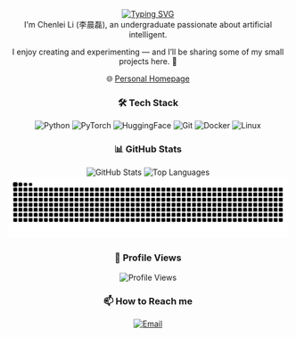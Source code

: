 <div align="center">
  <a href="https://git.io/typing-svg">
    <img src="https://readme-typing-svg.demolab.com?font=Times+New+Roman&weight=800&size=30&pause=1000&color=F7CB4C&background=1CFFF900&center=true&vCenter=true&width=435&lines=Welcome+to+ic1fy's+Github+%F0%9F%99%8B" alt="Typing SVG" />
  </a>
</div>

<div align="center">
I'm Chenlei Li (李晨磊), an undergraduate passionate about artificial intelligent.

I enjoy creating and experimenting — and I’ll be sharing some of my small projects here. 🔧

  🌐 [Personal Homepage](https://chenlei-li.github.io/)

  ### 🛠️ Tech Stack
  ![Python](https://img.shields.io/badge/Python-3776AB?style=for-the-badge&logo=python&logoColor=white)
  ![PyTorch](https://img.shields.io/badge/PyTorch-EE4C2C?style=for-the-badge&logo=pytorch&logoColor=white)
  ![HuggingFace](https://img.shields.io/badge/HuggingFace-FFCC00?style=for-the-badge&logo=huggingface&logoColor=black)
  ![Git](https://img.shields.io/badge/Git-F05032?style=for-the-badge&logo=git&logoColor=white)
  ![Docker](https://img.shields.io/badge/Docker-2496ED?style=for-the-badge&logo=docker&logoColor=white)
  ![Linux](https://img.shields.io/badge/Linux-FCC624?style=for-the-badge&logo=linux&logoColor=black)


  ### 📊 GitHub Stats
  <div align="center">
    <img height="160px" src="https://github-readme-stats.vercel.app/api?username=ic1fy&show_icons=true&theme=transparent" alt="GitHub Stats" />
    <img height="160px" src="https://github-readme-stats.vercel.app/api/top-langs/?username=ic1fy&layout=compact&theme=transparent" alt="Top Languages" />
  </div>

  <picture>
  <source srcset="https://raw.githubusercontent.com/ic1fy/ChenleiLi/output/github-contribution-grid-snake-dark.svg" media="(prefers-color-scheme: dark)">
  <img src="https://raw.githubusercontent.com/ic1fy/ChenleiLi/output/github-contribution-grid-snake.svg" alt="GitHub Contribution Snake">
  </picture>

  ### 👀 Profile Views

  ![Profile Views](https://komarev.com/ghpvc/?username=ic1fy&style=for-the-badge&color=blue)

  ### 📫 How to Reach me
  [![Email](https://img.shields.io/badge/Email-D14836?style=for-the-badge&logo=gmail&logoColor=white)](mailto:2904420541@qq.com)
  
</div>
